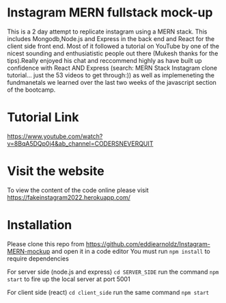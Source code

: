 # Instagram MERN fullstack mock-up

This is a 2 day attempt to replicate instagram using a MERN stack. This includes Mongodb,Node.js and Express in the back end and React for the client side front end. Most of it followed a tutorial on YouTube by one of the nicest sounding and enthusiatistic people out there (Mukesh thanks for the tips).Really enjoyed his chat and reccommend highly as have built up confidence with React AND Express (search: MERN Stack Instagram clone tutorial... just the 53 videos to get through:)) as well as implemeneting the fundmanetals we learned over the last two weeks of the javascript section of the bootcamp.

# Tutorial Link
https://www.youtube.com/watch?v=8BqA5DQp0j4&ab_channel=CODERSNEVERQUIT


# Visit the website
To view the content of the code online please visit
https://fakeinstagram2022.herokuapp.com/

# Installation
Please clone this repo from https://github.com/eddiearnoldz/Instagram-MERN-mockup and open it in a code editor
You must run ```npm install``` to require dependencies

For server side (node.js and express)
```cd SERVER_SIDE```
run the command ```npm start``` to fire up the local server at port 5001

For client side (react)
```cd client_side```
run the same command ```npm start```

